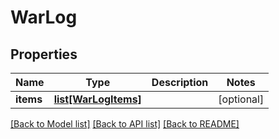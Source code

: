 # WarLog

## Properties
Name | Type | Description | Notes
------------ | ------------- | ------------- | -------------
**items** | [**list[WarLogItems]**](WarLogItems.md) |  | [optional] 

[[Back to Model list]](../README.md#documentation-for-models) [[Back to API list]](../README.md#documentation-for-api-endpoints) [[Back to README]](../README.md)


